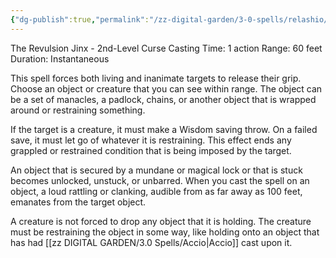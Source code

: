 ```yaml
---
{"dg-publish":true,"permalink":"/zz-digital-garden/3-0-spells/relashio/"}
---
```


The Revulsion Jinx - 2nd-Level Curse 
Casting Time: 1 action 
Range: 60 feet 
Duration: Instantaneous 

This spell forces both living and inanimate targets to release their grip. Choose an object or creature that you can see within range. The object can be a set of manacles, a padlock, chains, or another object that is wrapped around or restraining something. 

If the target is a creature, it must make a Wisdom saving throw. On a failed save, it must let go of whatever it is restraining. This effect ends any grappled or restrained condition that is being imposed by the target. 

An object that is secured by a mundane or magical lock or that is stuck becomes unlocked, unstuck, or unbarred. When you cast the spell on an object, a loud rattling or clanking, audible from as far away as 100 feet, emanates from the target object. 

A creature is not forced to drop any object that it is holding. The creature must be restraining the object in some way, like holding onto an object that has had [[zz DIGITAL GARDEN/3.0 Spells/Accio\|Accio]] cast upon it.